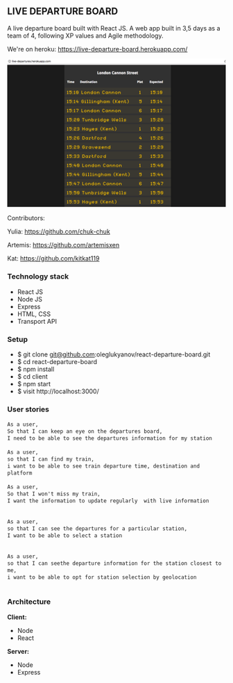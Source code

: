 ## LIVE DEPARTURE BOARD

A live departure board built with React JS. A web app built in 3,5 days as a team of 4, following XP values and Agile methodology.

We're on heroku: https://live-departure-board.herokuapp.com/

![Board Image](board.png)

Contributors:

Yulia: https://github.com/chuk-chuk

Artemis:  https://github.com/artemisxen

Kat: https://github.com/kitkat119

### Technology stack
* React JS
* Node JS
* Express
* HTML, CSS
* Transport API

### Setup

- $ git clone git@github.com:oleglukyanov/react-departure-board.git
- $ cd react-departure-board
- $ npm install  
- $ cd client
- $ npm start  
- $ visit http://localhost:3000/

### User stories

```
As a user,
So that I can keep an eye on the departures board,
I need to be able to see the departures information for my station

As a user,
so that I can find my train,
i want to be able to see train departure time, destination and platform

As a user,
So that I won't miss my train,
I want the information to update regularly  with live information


As a user,
so that I can see the departures for a particular station,
I want to be able to select a station


As a user,
so that I can seethe departure information for the station closest to me,
i want to be able to opt for station selection by geolocation


```

### Architecture

**Client:**
* Node
* React

**Server:**
* Node
* Express
